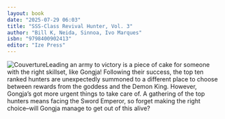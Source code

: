 ```yaml
---
layout: book
date: "2025-07-29 06:03"
title: "SSS-Class Revival Hunter, Vol. 3"
author: "Bill K, Neida, Sinnoa, Ivo Marques"
isbn: "9798400902413"
editor: "Ize Press"
---
```

![Couverture](/img/9798400902413.webp)Leading an army to victory is a piece of cake for someone with the right skillset, like Gongja! Following their success, the top ten ranked hunters are unexpectedly summoned to a different place to choose between rewards from the goddess and the Demon King. However, Gongja’s got more urgent things to take care of. A gathering of the top hunters means facing the Sword Emperor, so forget making the right choice–will Gongja manage to get out of this alive? 